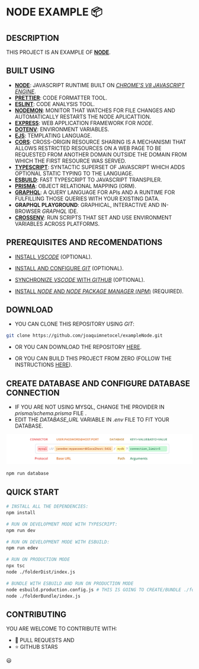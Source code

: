 # NODE EXAMPLE 📦

## DESCRIPTION

THIS PROJECT IS AN EXAMPLE OF **[NODE](https://nodejs.org)**.

## BUILT USING

* **[NODE](https://nodejs.org)**: JAVASCRIPT RUNTIME BUILT ON [_CHROME'S V8 JAVASCRIPT ENGINE_](https://v8.dev).
* **[PRETTIER](https://prettier.io)**: CODE FORMATTER TOOL.
* **[ESLINT](https://eslint.org)**: CODE ANALYSIS TOOL.
* **[NODEMON](https://nodemon.io/)**: MONITOR THAT WATCHES FOR FILE CHANGES AND AUTOMATICALLY RESTARTS THE NODE APLICATTION.
* **[EXPRESS](https://expressjs.com)**: WEB APPLICATION FRAMEWORK FOR _NODE_.
* **[DOTENV](https://www.npmjs.com/package/dotenv)**: ENVIRONMENT VARIABLES.
* **[EJS](https://ejs.co)**: TEMPLATING LANGUAGE.
* **[CORS](https://www.npmjs.com/package/cors)**: CROSS-ORIGIN RESOURCE SHARING IS A MECHANISMI THAT ALLOWS RESTRICTED RESOURCES ON A WEB PAGE TO BE REQUESTED FROM ANOTHER DOMAIN OUTSIDE THE DOMAIN FROM WHICH THE FIRST RESOURCE WAS SERVED.
* **[TYPESCRIPT](https://www.typescriptlang.org)**: SYNTACTIC SUPERSET OF JAVASCRIPT WHICH ADDS OPTIONAL STATIC TYPING TO THE LANGUAGE.
* **[ESBUILD](https://esbuild.github.io/)**: FAST TYPESCRIPT TO JAVASCRIPT TRANSPILER.
* **[PRISMA](https://www.prisma.io)**: OBJECT RELATIONAL MAPPING (ORM).
* **[GRAPHQL](https://graphql.org)**: A QUERY LANGUAGE FOR APIs AND A RUNTIME FOR FULFILLING THOSE QUERIES WITH YOUR EXISTING DATA.
* **GRAPHQL PLAYGROUND**: GRAPHICAL, INTERACTIVE AND IN-BROWSER _GRAPHQL_ IDE.
* **[CROSSENV](https://www.npmjs.com/package/cross-env)**: RUN SCRIPTS THAT SET AND USE ENVIRONMENT VARIABLES ACROSS PLATFORMS.

## PREREQUISITES AND RECOMENDATIONS

* [INSTALL _VSCODE_](./folderMarkdown/folderVscodeInstallation/fileVscodeInstallation.md) (OPTIONAL).

* [INSTALL AND CONFIGURE _GIT_](./folderMarkdown/fileInstallAndConfigureGit.md) (OPTIONAL).

* [SYNCHRONIZE _VSCODE_ WITH _GITHUB_](./folderMarkdown/fileSynchronizeVscodeWithGithub.md) (OPTIONAL).

* [INSTALL _NODE_ AND _NODE PACKAGE MANAGER_ (_NPM_)](./folderMarkdown/fileInstallNodeAndNpm.md) (REQUIRED).

## DOWNLOAD

* YOU CAN CLONE THIS REPOSITORY USING _GIT_:

```bash
git clone https://github.com/joaquimnetocel/exampleNode.git
```

* OR YOU CAN DOWNLOAD THE REPOSITORY [HERE](https://github.com/joaquimnetocel/exampleNode/archive/refs/heads/master.zip).

* OR YOU CAN BUILD THIS PROJECT FROM ZERO (FOLLOW THE INSTRUCTIONS [HERE](./folderMarkdown/fileProjectCreation.md)).

## CREATE DATABASE AND CONFIGURE DATABASE CONNECTION

* IF YOU ARE NOT USING MYSQL, CHANGE THE PROVIDER IN _prisma/schema.prisma_ FILE .
* EDIT THE _DATABASE_URL_ VARIABLE IN _.env_ FILE TO FIT YOUR DATABASE.

![PRISMA DATA SOURCE](./folderMarkdown/filePrismaDatasource.png)

```bash
npm run database
```

## QUICK START

```bash
# INSTALL ALL THE DEPENDENCIES:
npm install
```

```bash
# RUN ON DEVELOPMENT MODE WITH TYPESCRIPT:
npm run dev
```

```bash
# RUN ON DEVELOPMENT MODE WITH ESBUILD:
npm run edev
```

```bash
# RUN ON PRODUCTION MODE
npx tsc
node ./folderDist/index.js
```

```bash
# BUNDLE WITH ESBUILD AND RUN ON PRODUCTION MODE 
node esbuild.production.config.js # THIS IS GOING TO CREATE/BUNDLE ./folderBundle/index.js
node ./folderBundle/index.js
```

## CONTRIBUTING

YOU ARE WELCOME TO CONTRIBUTE WITH:

* :twisted_rightwards_arrows: PULL REQUESTS AND
* :star: GITHUB STARS

:smiley:
